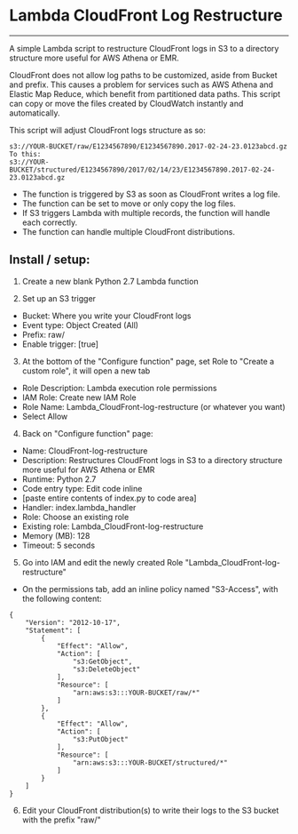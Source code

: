 # Lambda CloudFront Log Restructure
---
A simple Lambda script to restructure CloudFront logs in S3 to a directory structure more useful for AWS Athena or EMR.

CloudFront does not allow log paths to be customized, aside from Bucket and prefix. This causes a problem for services such as AWS Athena and Elastic Map Reduce, which benefit from partitioned data paths. This script can copy or move the files created by CloudWatch instantly and automatically.

This script will adjust CloudFront logs structure as so:
```
s3://YOUR-BUCKET/raw/E1234567890/E1234567890.2017-02-24-23.0123abcd.gz
To this:
s3://YOUR-BUCKET/structured/E1234567890/2017/02/14/23/E1234567890.2017-02-24-23.0123abcd.gz
```

- The function is triggered by S3 as soon as CloudFront writes a log file.
- The function can be set to move or only copy the log files.
- If S3 triggers Lambda with multiple records, the function will handle each correctly.
- The function can handle multiple CloudFront distributions.

## Install / setup:
1. Create a new blank Python 2.7 Lambda function

2. Set up an S3 trigger
 - Bucket: Where you write your CloudFront logs
 - Event type: Object Created (All)
 - Prefix: raw/
 - Enable trigger: [true]

3. At the bottom of the "Configure function" page, set Role to "Create a custom role", it will open a new tab
 - Role Description: Lambda execution role permissions
 - IAM Role: Create new IAM Role
 - Role Name: Lambda_CloudFront-log-restructure (or whatever you want)
 - Select Allow

4. Back on "Configure function" page:

 - Name: CloudFront-log-restructure
 - Description: Restructures CloudFront logs in S3 to a directory structure more useful for AWS Athena or EMR
 - Runtime: Python 2.7
 - Code entry type: Edit code inline
 - [paste entire contents of index.py to code area]
 - Handler: index.lambda_handler
 - Role: Choose an existing role
 - Existing role: Lambda_CloudFront-log-restructure
 - Memory (MB): 128
 - Timeout: 5 seconds

5. Go into IAM and edit the newly created Role "Lambda_CloudFront-log-restructure"

 - On the permissions tab, add an inline policy named "S3-Access", with the following content:
```
{
    "Version": "2012-10-17",
    "Statement": [
        {
            "Effect": "Allow",
            "Action": [
                "s3:GetObject",
                "s3:DeleteObject"
            ],
            "Resource": [
                "arn:aws:s3:::YOUR-BUCKET/raw/*"
            ]
        },
        {
            "Effect": "Allow",
            "Action": [
                "s3:PutObject"
            ],
            "Resource": [
                "arn:aws:s3:::YOUR-BUCKET/structured/*"
            ]
        }
    ]
}
```

6. Edit your CloudFront distribution(s) to write their logs to the S3 bucket with the prefix "raw/"
